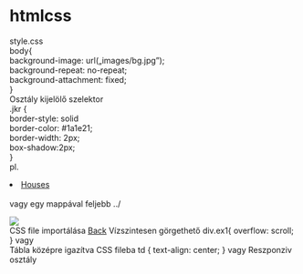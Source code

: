 # htmlcss
style.css  
	body{  
		background-image: url(„images/bg.jpg”);  
		background-repeat: no-repeat;  
		background-attachment: fixed;  
}  
Osztály kijelölő szelektor  
.jkr {  
	border-style: solid  
border-color: #1a1e21;  
	border-width: 2px;  
	box-shadow:2px;  
}  
pl. <li><a href=”mappanev/houses.html” class=”jkr”>Houses</a></li>  
vagy egy mappával feljebb  ../  
<div>  
	<img src=”jkr.jpg” style=”width:30%; height:30%;” class=”img-fluid jkr”/>  
</div>  
CSS file importálása  
	<html>  
		<head>  
			<link rel=”stylesheet” href=”style.css”>  
			<title>Files</title>  
		</head>  
		<body>  
			<a href=”index.html”>Back</a>  
	</html>  
Vízszintesen görgethető  div.ex1{  
					   overflow: scroll;  
  }  
	vagy <div class=”table-data” style=”overflow:scroll;”>  
Tábla középre igazítva  CSS fileba   td {  
						text-align: center;  
}  
     			vagy <td style=”text-align: center;”>  
Reszponziv osztály  <div class=”table-data table-responziv”>  
  

